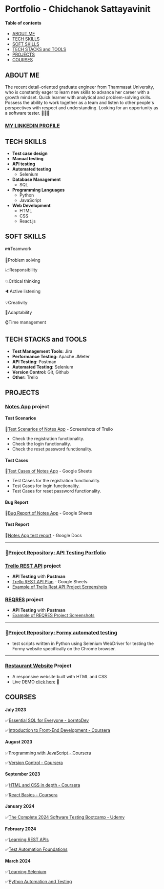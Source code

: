 # Portfolio - Chidchanok Sattayavinit
#### Table of contents
- [ABOUT ME](#about-me)
- [TECH SKILLS](#tech-skills)
- [SOFT SKILLS](#soft-skills)
- [TECH STACKS and TOOLS](#tech-stacks-and-tools)
- [PROJECTS](#projects)
- [COURSES](#courses)
  
## ABOUT ME
The recent detail-oriented graduate engineer from Thammasat University, who is
constantly eager to learn new skills to advance her career with a growth mindset. Quick
learner with analytical and problem-solving skills. Possess the ability to work together
as a team and listen to other people's perspectives with respect and understanding.
Looking for an opportunity as a software tester. 🚀💗✨

### [MY LINKEDIN PROFILE](https://www.linkedin.com/in/chidchanok-sattayavinit-315063236/) 
  
## TECH SKILLS
- **Test case design**
- **Manual testing**
- **API testing**
- **Automated testing**
  - Selenium
- **Database Management**
  - SQL
- **Programming Languages**
  - Python
  - JavaScript
- **Web Development**
  - HTML
  - CSS
  - React.js


## SOFT SKILLS
👪Teamwork

🌟Problem solving

📈Responsibility

💥Critical thinking

🔉Active listening

💡Creativity

💌Adaptability

⌚Time management

## TECH STACKS and TOOLS
- **Test Management Tools:** Jira
- **Performance Testing:** Apache JMeter
- **API Testing:** Postman
- **Automated Testing:** Selenium
- **Version Control:** Git, Github
- **Other:** Trello

## PROJECTS
### [Notes App](https://practice.expandtesting.com/notes/app/) project

#### Test Scenarios
💟[Test Scenarios of Notes App](https://drive.google.com/drive/folders/1YqgC5dHO4VL45m5IXUUgVo9-NMa3ljga?usp=sharing) - Screenshots of Trello
- Check the registration functionality.
- Check the login functionality.
- Check the reset password functionality.

#### Test Cases
💟[Test Cases of Notes App](https://docs.google.com/spreadsheets/d/1aADUwuf1JAW7XBACMPbU94SPmxFUeNTxnt_JPA9VRuI/edit?usp=sharing) - Google Sheets
- Test Cases for the registration functionality.
- Test Cases for login functionality.
- Test Cases for reset password functionality.
  
#### Bug Report
💟[Bug Report of Notes App](https://docs.google.com/spreadsheets/d/1QFR5vf0YH7z0kwMkYoko0orx7p7noj8RYpyrTj5yH-I/edit?usp=sharing) - Google Sheets
#### Test Report
💟[Notes App test report](https://docs.google.com/document/d/1HTiUiiOlxz94BtNfB1diQPEBfZ8ocA94pdwIOcUnJI0/edit?usp=sharing) - Google Docs

---
### 📁[Project Repository: API Testing Portfolio](https://github.com/cheetqhh22/API-Testing-Portfolio)
### [Trello REST API](https://developer.atlassian.com/cloud/trello/rest/) project
- **API Testing** with **Postman**
- [Trello REST API Plan](https://docs.google.com/spreadsheets/d/188aKEo7--xPpP2VQ3BDV6y2ak1XwadR5QQayPZdrbRc/edit?usp=sharing) - Google Sheets
- [Example of Trello Rest API Project Screenshots](https://drive.google.com/drive/folders/1qXTmryGoXB6fXMur6nS7P4p6x8Min4R_?usp=sharing)
### [REQRES](https://reqres.in/) project
- **API Testing** with **Postman**
- [Example of REQRES Project Screenshots](https://drive.google.com/drive/folders/1ZL0MI3jvd-qAEx7DloJ78UcIk0VU_1uJ?usp=sharing)

---
### 📁[Project Repository: Formy automated testing](https://github.com/cheetqhh22/Formy-automated-testing)
- test scripts written in Python using Selenium WebDriver for testing the Formy website specifically on the Chrome browser.
---
### [Restaurant Website](https://github.com/cheetqhh22/restaurant-web) Project
- A responsive website built with HTML and CSS
- Live DEMO [click here](https://cheetqhh22.github.io/restaurant-web/) 🚀
## COURSES
#### July 2023
✅[Essential SQL for Everyone - borntoDev](https://drive.google.com/file/d/1tFleAo3Q8Lcro0SyzhJEtZV7H__FlN8b/view?usp=sharing)

✅[Introduction to Front-End Development - Coursera](https://drive.google.com/file/d/1F_MxeJVQJuDXojBvlV1Pcs3fE69fIGAd/view?usp=drive_link)
#### August 2023
✅[Programming with JavaScript - Coursera](https://drive.google.com/file/d/1qbIEKKGYYboxCmtzQ41pEyYghvt3N6VX/view?usp=drive_link)

✅[Version Control - Coursera](https://drive.google.com/file/d/1OTXx98G0CanAE-iViHJ5qgnWyWjc_dcU/view?usp=drive_link)
#### September 2023
✅[HTML and CSS in depth - Coursera](https://drive.google.com/file/d/1q3n-MsuLJS78rCKN2brpiwzerDxVJIl2/view?usp=drive_link)

✅[React Basics - Coursera](https://drive.google.com/file/d/1lAqsmEh4nzC7AR_4OJGLnqUPGT7LyDQx/view?usp=drive_link)
#### January 2024
✅[The Complete 2024 Software Testing Bootcamp - Udemy](https://drive.google.com/drive/u/3/folders/14yx1Mheqt1RHuXupwEMIyfuju6jno3AD)
#### February 2024
✅[Learning REST APIs](https://drive.google.com/drive/u/3/folders/14yx1Mheqt1RHuXupwEMIyfuju6jno3AD)

✅[Test Automation Foundations](https://drive.google.com/drive/u/3/folders/14yx1Mheqt1RHuXupwEMIyfuju6jno3AD)
#### March 2024
✅[Learning Selenium](https://drive.google.com/drive/u/3/folders/14yx1Mheqt1RHuXupwEMIyfuju6jno3AD)

✅[Python Automation and Testing](https://drive.google.com/drive/u/3/folders/14yx1Mheqt1RHuXupwEMIyfuju6jno3AD)

